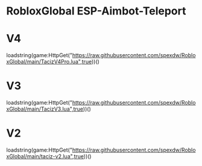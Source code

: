 # RobloxGlobal ESP-Aimbot-Teleport

# V4
loadstring(game:HttpGet("https://raw.githubusercontent.com/spexdw/RobloxGlobal/main/TacizV4Pro.lua",true))()

# V3
loadstring(game:HttpGet("https://raw.githubusercontent.com/spexdw/RobloxGlobal/main/TacizV3.lua",true))()

# V2 
loadstring(game:HttpGet("https://raw.githubusercontent.com/spexdw/RobloxGlobal/main/taciz-v2.lua",true))()
